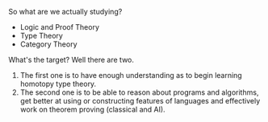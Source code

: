So what are we actually studying?

- Logic and Proof Theory
- Type Theory
- Category Theory

What's the target? Well there are two. 

1. The first one is to have enough understanding as to begin learning homotopy type theory. 
2. The second one is to be able to reason about programs and algorithms, get better at using or constructing features of languages and effectively work on theorem proving (classical and AI).
